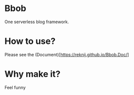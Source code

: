 # Bbob
One serverless blog framework.

# How to use?
Please see the (Document)[https://reknij.github.io/Bbob.Doc/]

# Why make it?
Feel funny